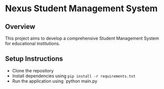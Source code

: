 # Nexus Student Management System

## Overview
This project aims to develop a comprehensive Student Management System for educational institutions.

## Setup Instructions
- Clone the repository
- Install dependencies using `pip install -r requirements.txt`
- Run the application using `python main.py
